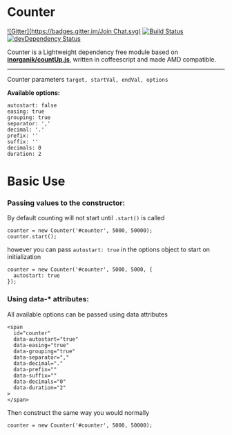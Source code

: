 # Counter 
[![Gitter](https://badges.gitter.im/Join Chat.svg)](https://gitter.im/KyleNeedham/countUp?utm_source=badge&utm_medium=badge&utm_campaign=pr-badge&utm_content=badge)
[![Build Status](https://travis-ci.org/KyleNeedham/countUp.svg?branch=master)](https://travis-ci.org/KyleNeedham/countUp)
[![devDependency Status](https://david-dm.org/KyleNeedham/countUp/dev-status.svg)](https://david-dm.org/KyleNeedham/countUp#info=devDependencies)

Counter is a Lightweight dependency free module based on **[inorganik/countUp.js](https://github.com/inorganik/countUp.js)**, written in coffeescript and made AMD compatible.

---

Counter parameters `target, startVal, endVal, options` 

**Available options:**
```
autostart: false
easing: true
grouping: true
separator: ','
decimal: '.'
prefix: ''
suffix: ''
decimals: 0
duration: 2
```

Basic Use
=========

### Passing values to the constructor:

By default counting will not start until `.start()` is called
```
counter = new Counter('#counter', 5000, 50000);
counter.start();
```
however you can pass `autostart: true` in the options object to start on initialization
```
counter = new Counter('#counter', 5000, 5000, {
  autostart: true
});
```

### Using data-* attributes:

All available options can be passed using data attributes
```
<span
  id="counter"
  data-autostart="true"
  data-easing="true"
  data-grouping="true"
  data-separator=","
  data-decimal="."
  data-prefix=""
  data-suffix=""
  data-decimals="0"
  data-duration="2"
>
</span>
```

Then construct the same way you would normally
```
counter = new Counter('#counter', 5000, 50000);
```
